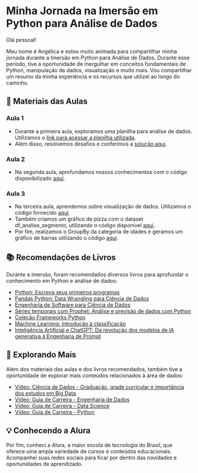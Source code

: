 # Minha Jornada na Imersão em Python para Análise de Dados

Olá pessoal!

Meu nome é Angélica e estou muito animada para compartilhar minha jornada durante a Imersão em Python para Análise de Dados. Durante esse período, tive a oportunidade de mergulhar em conceitos fundamentais de Python, manipulação de dados, visualização e muito mais. Vou compartilhar um resumo da minha experiência e os recursos que utilizei ao longo do caminho.

## 📝 Materiais das Aulas

### Aula 1
- Durante a primeira aula, exploramos uma planilha para análise de dados. Utilizamos o [link para acessar a planilha utilizada](https://docs.google.com/spreadsheets/d/1sGaR2Nkfi025rTzztCyDX7q-ZztHsK7U_SqXQr76dQ4/edit?usp=drive_link).
- Além disso, resolvemos desafios e conferimos a [solução aqui](https://docs.google.com/spreadsheets/d/1fKjQRA_q1BnLzrX8FXoJUNc8YkJKCcwt/edit#gid=975023960).

### Aula 2
- Na segunda aula, aprofundamos nossos conhecimentos com o código disponibilizado [aqui](https://colab.research.google.com/drive/1Eic1tLm4vQCHpeaf_M5qNtjTTXLRPDTS?usp=sharing).

### Aula 3
- Na terceira aula, aprendemos sobre visualização de dados. Utilizamos o código fornecido [aqui](https://colab.research.google.com/drive/1yEjLM944BiWEwBFF0-hMuLUMW-JURPya?usp=sharing).
- Também criamos um gráfico de pizza com o dataset df_analise_segmento, utilizando o código disponível [aqui](https://github.com/alura-cursos/imersao-python-dados-03-2024/blob/main/%5BResposta%20dos%20Desafios%5D%20Aula%2003%20-%20Gr%C3%A1fico%20de%20Pizza).
- Por fim, realizamos o GroupBy da categoria de idades e geramos um gráfico de barras utilizando o código [aqui](https://github.com/alura-cursos/imersao-python-dados-03-2024/blob/main/%5BResposta%20dos%20Desafios%5D%20Aula%2003%20-%20GroupBy%20da%20categoria%20de%20idades).

## 📚 Recomendações de Livros

Durante a imersão, foram recomendados diversos livros para aprofundar o conhecimento em Python e análise de dados:

- [Python: Escreva seus primeiros programas](https://www.casadocodigo.com.br/products/livro-python-3?_pos=1&_sid=4d10aace8&_ss=r)
- [Pandas Python: Data Wrangling para Ciência de Dados](https://www.casadocodigo.com.br/products/livro-pandas-python?_pos=5&_sid=4d10aace8&_ss=r)
- [Engenharia de Software para Ciência de Dados](https://www.casadocodigo.com.br/products/livro-escd?_pos=8&_sid=4d10aace8&_ss=r)
- [Séries temporais com Prophet: Análise e previsão de dados com Python](https://www.casadocodigo.com.br/products/livro-series-temporais-prophet?_pos=9&_sid=4d10aace8&_ss=r)
- [Coleção Frameworks Python](https://www.casadocodigo.com.br/products/colecao-frameworks-python?_pos=13&_sid=4d10aace8&_ss=r)
- [Machine Learning: Introdução à classificação](https://www.casadocodigo.com.br/products/livro-machine-learning?_pos=19&_sid=4d10aace8&_ss=r)
- [Inteligência Artificial e ChatGPT: Da revolução dos modelos de IA generativa à Engenharia de Prompt](https://www.casadocodigo.com.br/products/livro-inteligencia-artificial-chatgpt?_pos=20&_sid=4d10aace8&_ss=r)

## 🚀 Explorando Mais

Além dos materiais das aulas e dos livros recomendados, também tive a oportunidade de explorar mais conteúdos relacionados à área de dados:

- [Vídeo: Ciência de Dados - Graduação, grade curricular e importância dos estudos em Big Data](https://www.youtube.com/watch?v=yvYSxiym3Lk)
- [Vídeo: Guia de Carreira - Engenharia de Dados](https://www.youtube.com/watch?v=-CbFz9cvWhE)
- [Vídeo: Guia de Carreira - Data Science](https://www.youtube.com/watch?v=7KhaiCC3fJQ)
- [Vídeo: Guia de Carreira - Python](https://www.youtube.com/watch?v=IQjd272BLnw)

## 💡 Conhecendo a Alura

Por fim, conheci a Alura, a maior escola de tecnologia do Brasil, que oferece uma ampla variedade de cursos e conteúdos educacionais. Acompanhei suas redes sociais para ficar por dentro das novidades e oportunidades de aprendizado.
